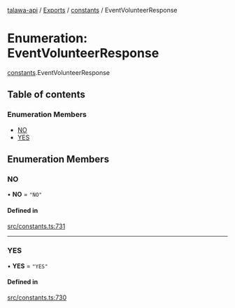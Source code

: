 [talawa-api](../README.md) / [Exports](../modules.md) / [constants](../modules/constants.md) / EventVolunteerResponse

# Enumeration: EventVolunteerResponse

[constants](../modules/constants.md).EventVolunteerResponse

## Table of contents

### Enumeration Members

- [NO](constants.EventVolunteerResponse.md#no)
- [YES](constants.EventVolunteerResponse.md#yes)

## Enumeration Members

### NO

• **NO** = ``"NO"``

#### Defined in

[src/constants.ts:731](https://github.com/PalisadoesFoundation/talawa-api/blob/4c7d3ea/src/constants.ts#L731)

___

### YES

• **YES** = ``"YES"``

#### Defined in

[src/constants.ts:730](https://github.com/PalisadoesFoundation/talawa-api/blob/4c7d3ea/src/constants.ts#L730)
